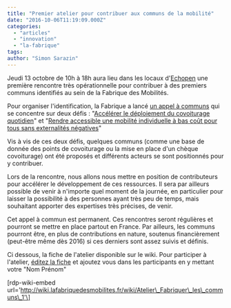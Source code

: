 ```yaml
---
title: "Premier atelier pour contribuer aux communs de la mobilité"
date: "2016-10-06T11:19:09.000Z"
categories: 
  - "articles"
  - "innovation"
  - "la-fabrique"
tags: 
author: "Simon Sarazin"
---
```


Jeudi 13 octobre de 10h à 18h aura lieu dans les locaux d'[Echopen](http://echopen.org/) une première rencontre très opérationnelle pour contribuer à des premiers communs identifiés au sein de la Fabrique des Mobilités.

Pour organiser l'identification, la Fabrique a lancé [un appel à communs](http://lafabriquedesmobilites.fr/articles/innovation/appel-a-commun-federer-synchroniser/) qui se concentre sur deux défis : "[Accélérer le déploiement du covoiturage quotidien](http://wiki.lafabriquedesmobilites.fr/wiki/Acc%C3%A9l%C3%A9rer_le_d%C3%A9ploiement_du_covoiturage_quotidien)" et "[Rendre accessible une mobilité individuelle à bas coût pour tous sans externalités négatives](http://wiki.lafabriquedesmobilites.fr/wiki/Rendre_accessible_une_mobilit%C3%A9_individuelle_%C3%A0_bas_co%C3%BBt_pour_tous_sans_externalit%C3%A9s_n%C3%A9gatives)"

Vis à vis de ces deux défis, quelques communs (comme une base de donnée des points de covoiturage ou la mise en place d'un chèque covoiturage) ont été proposés et différents acteurs se sont positionnés pour y contribuer.

Lors de la rencontre, nous allons nous mettre en position de contributeurs pour accélérer le développement de ces ressources. Il sera par ailleurs possible de venir à n'importe quel moment de la journée, en particulier pour laisser la possibilité à des personnes ayant très peu de temps, mais souhaitant apporter des expertises très précises, de venir.

Cet appel à commun est permanent. Ces rencontres seront régulières et pourront se mettre en place partout en France. Par ailleurs, les communs pourront être, en plus de contributions en nature, soutenus financièrement (peut-être même dès 2016) si ces derniers sont assez suivis et définis.

Ci dessous, la fiche de l'atelier disponible sur le wiki. Pour participer à l'atelier, [éditez la fiche](http://wiki.lafabriquedesmobilites.fr/index.php?title=Atelier_Fabriquer_les_communs_1&action=formedit) et ajoutez vous dans les participants en y mettant votre "Nom Prénom"

\[rdp-wiki-embed url='http://wiki.lafabriquedesmobilites.fr/wiki/Atelier\_Fabriquer\_les\_communs\_1'\]
